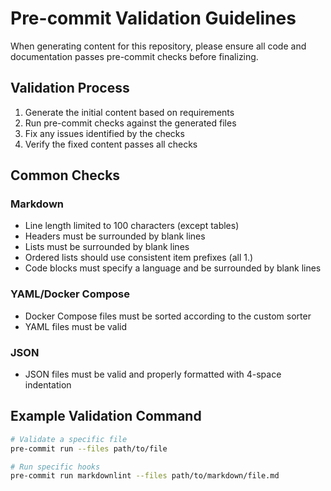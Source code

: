 # Pre-commit Validation Guidelines

When generating content for this repository, please ensure all code and documentation passes
pre-commit checks before finalizing.

## Validation Process

1. Generate the initial content based on requirements
1. Run pre-commit checks against the generated files
1. Fix any issues identified by the checks
1. Verify the fixed content passes all checks

## Common Checks

### Markdown

- Line length limited to 100 characters (except tables)
- Headers must be surrounded by blank lines
- Lists must be surrounded by blank lines
- Ordered lists should use consistent item prefixes (all 1.)
- Code blocks must specify a language and be surrounded by blank lines

### YAML/Docker Compose

- Docker Compose files must be sorted according to the custom sorter
- YAML files must be valid

### JSON

- JSON files must be valid and properly formatted with 4-space indentation

## Example Validation Command

```bash
# Validate a specific file
pre-commit run --files path/to/file

# Run specific hooks
pre-commit run markdownlint --files path/to/markdown/file.md
```
